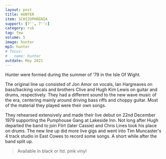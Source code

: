 ```yaml
---
layout: post
title: HUNTER
item: SCHIZOPHRENIA
support: [7'', 7''c]
category: ruk
tag: few 
volume: 5
image: hunter
mp3: hunter
# focus:
#   name: hunter
outdate: May 2021
---
```


Hunter were formed during the summer of ‘79 in the Isle Of Wight. 

The original line up consisted of Jon Amor on vocals, Ian Hargreaves on bass/backing vocals and brothers Clive and Hugh Kim Lewis on guitar and drums, respectively. They had a different sound to the new wave music of the era, centering mainly around driving bass riffs and choppy guitar. Most of the material they played were their own songs. 

They rehearsed extensively and made their live debut on 22nd December 1979 supporting the Pumphouse Gang at Lakeside Inn. Not long after Hugh departed the band to join Flirt (later Cassie) and Chris Lines took his place on drums. The new line up did more live gigs and went into Tim Muncaster's 4 track studio in East Cowes to record some songs. A short while after the band split up.

> Available in black or ltd. pink vinyl
